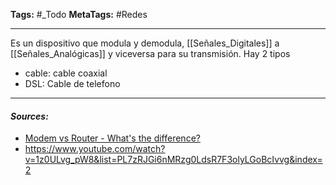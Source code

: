 **Tags:** #_Todo
**MetaTags:** #Redes
- - -
Es un dispositivo que modula y demodula, [[Señales_Digitales]] a [[Señales_Analógicas]] y viceversa para su transmisión.
Hay 2 tipos
- cable: cable coaxial
- DSL: Cable de telefono

- - - 
#### ***Sources:***
- [Modem vs Router - What's the difference?](https://www.youtube.com/watch?v=Mad4kQ5835Y&list=PL7zRJGi6nMRzg0LdsR7F3olyLGoBcIvvg)
- https://www.youtube.com/watch?v=1z0ULvg_pW8&list=PL7zRJGi6nMRzg0LdsR7F3olyLGoBcIvvg&index=2
